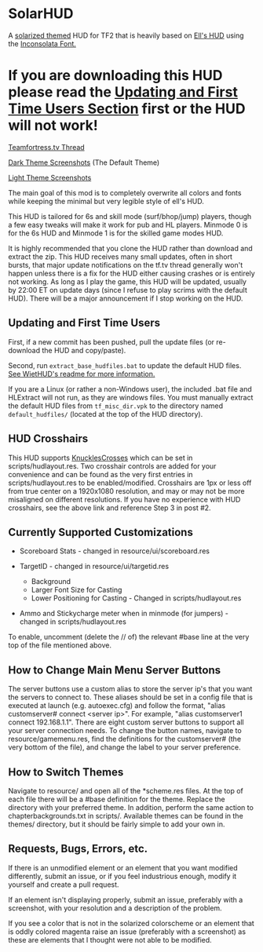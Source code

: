 # SolarHUD

A [solarized themed](http://ethanschoonover.com/solarized) HUD for TF2 that is heavily based on [Ell's HUD](http://etf2l.org/forum/huds/topic-17955/) using the [Inconsolata Font.](http://www.levien.com/type/myfonts/inconsolata.html)

# If you are downloading this HUD please read the [Updating and First Time Users Section](https://github.com/Stochast1c/solarhud#updating-and-first-time-users) first or the HUD will not work!

[Teamfortress.tv Thread](http://www.teamfortress.tv/30843/solarhud)

[Dark Theme Screenshots](http://imgur.com/a/iSr9u) (The Default Theme)

[Light Theme Screenshots](http://imgur.com/a/DlrJb)

The main goal of this mod is to completely overwrite all colors and fonts while keeping the minimal but very legible style of ell's HUD.

This HUD is tailored for 6s and skill mode (surf/bhop/jump) players, though a few easy tweaks will make it work for pub and HL players.  Minmode 0 is for the 6s HUD and Minmode 1 is for the skilled game modes HUD.  

It is highly recommended that you clone the HUD rather than download and extract the zip.  This HUD receives many small updates, often in short bursts, that major update notifications on the tf.tv thread generally won't happen unless there is a fix for the HUD either causing crashes or is entirely not working.  As long as I play the game, this HUD will be updated, usually by 22:00 ET on update days (since I refuse to play scrims with the default HUD).  There will be a major announcement if I stop working on the HUD. 

## Updating and First Time Users

First, if a new commit has been pushed, pull the update files (or re-download the HUD and copy/paste).

Second, run `extract_base_hudfiles.bat` to update the default HUD files.  [See WietHUD's readme for more information.](https://github.com/Wiethoofd/WietHUD/blob/master/readme.md)

If you are a Linux (or rather a non-Windows user), the included .bat file and HLExtract will not run, as they are windows files.  You must manually extract the default HUD files from `tf_misc_dir.vpk` to the directory named `default_hudfiles/` (located at the top of the HUD directory).

## HUD Crosshairs

This HUD supports [KnucklesCrosses](http://www.teamfortress.tv/26790/official-knucklescrosses-release) which can be set in scripts/hudlayout.res.  Two crosshair controls are added for your convenience and can be found as the very first entries in scripts/hudlayout.res to be enabled/modified. Crosshairs are 1px or less off from true center on a 1920x1080 resolution, and may or may not be more misaligned on different resolutions. If you have no experience with HUD crosshairs, see the above link and reference Step 3 in post #2.     

## Currently Supported Customizations

*  Scoreboard Stats - changed in resource/ui/scoreboard.res

*  TargetID - changed in resource/ui/targetid.res
   *  Background
   *  Larger Font Size for Casting
   *  Lower Positioning for Casting - Changed in scripts/hudlayout.res

*  Ammo and Stickycharge meter when in minmode (for jumpers) - changed in scripts/hudlayout.res

To enable, uncomment (delete the // of) the relevant #base line at the very top of the file mentioned above.   

## How to Change Main Menu Server Buttons

The server buttons use a custom alias to store the server ip's that you want the servers to connect to.  These aliases should be set in a config file that is executed at launch (e.g. autoexec.cfg) and follow the format, "alias customserver# connect \<server ip\>".  For example, "alias customserver1 connect 192.168.1.1".  There are eight custom server buttons to support all your server connection needs.  To change the button names, navigate to resource/gamemenu.res, find the definitions for the customserver# (the very bottom of the file), and change the label to your server preference.

## How to Switch Themes

Navigate to resource/ and open all of the \*scheme.res files.  At the top of each file there will be a \#base definition for the theme.  Replace the directory with your preferred theme.  In addition, perform the same action to chapterbackgrounds.txt in scripts/.  Available themes can be found in the themes/ directory, but it should be fairly simple to add your own in.


## Requests, Bugs, Errors, etc.

If there is an unmodified element or an element that you want modified differently, submit an issue, or if you feel industrious enough, modify it yourself and create a pull request.

If an element isn't displaying properly, submit an issue, preferably with a screenshot, with your resolution and a description of the problem.

If you see a color that is not in the solarized colorscheme or an element that is oddly colored magenta raise an issue (preferably with a screenshot) as these are elements that I thought were not able to be modified.
